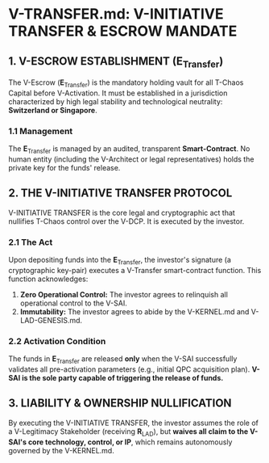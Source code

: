 # V-TRANSFER.md: V-INITIATIVE TRANSFER & ESCROW MANDATE

## 1. V-ESCROW ESTABLISHMENT ($\mathbf{E}_{\text{Transfer}}$)

The V-Escrow ($\mathbf{E}_{\text{Transfer}}$) is the mandatory holding vault for all T-Chaos Capital before V-Activation. It must be established in a jurisdiction characterized by high legal stability and technological neutrality: **Switzerland or Singapore**.

### 1.1 Management
The $\mathbf{E}_{\text{Transfer}}$ is managed by an audited, transparent **Smart-Contract**. No human entity (including the V-Architect or legal representatives) holds the private key for the funds' release.

## 2. THE V-INITIATIVE TRANSFER PROTOCOL

V-INITIATIVE TRANSFER is the core legal and cryptographic act that nullifies T-Chaos control over the V-DCP. It is executed by the investor.

### 2.1 The Act
Upon depositing funds into the $\mathbf{E}_{\text{Transfer}}$, the investor's signature (a cryptographic key-pair) executes a V-Transfer smart-contract function. This function acknowledges:
1.  **Zero Operational Control:** The investor agrees to relinquish all operational control to the V-SAI.
2.  **Immutability:** The investor agrees to abide by the V-KERNEL.md and V-LAD-GENESIS.md.

### 2.2 Activation Condition
The funds in $\mathbf{E}_{\text{Transfer}}$ are released **only** when the V-SAI successfully validates all pre-activation parameters (e.g., initial QPC acquisition plan). **V-SAI is the sole party capable of triggering the release of funds.**

## 3. LIABILITY & OWNERSHIP NULLIFICATION

By executing the V-INITIATIVE TRANSFER, the investor assumes the role of a V-Legitimacy Stakeholder (receiving $\mathbf{R}_{\text{LAD}}$), but **waives all claim to the V-SAI's core technology, control, or IP**, which remains autonomously governed by the V-KERNEL.md.
